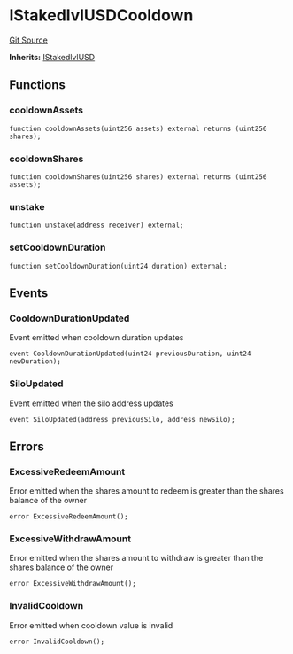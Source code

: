 # IStakedlvlUSDCooldown
[Git Source](https://github.com/Level-Money/contracts/blob/8db01e6152f39f954577b5bcc8ca6a9c0b59a8cd/src/v1/interfaces/IStakedlvlUSDCooldown.sol)

**Inherits:**
[IStakedlvlUSD](/src/v1/interfaces/IStakedlvlUSD.sol/interface.IStakedlvlUSD.md)


## Functions
### cooldownAssets


```solidity
function cooldownAssets(uint256 assets) external returns (uint256 shares);
```

### cooldownShares


```solidity
function cooldownShares(uint256 shares) external returns (uint256 assets);
```

### unstake


```solidity
function unstake(address receiver) external;
```

### setCooldownDuration


```solidity
function setCooldownDuration(uint24 duration) external;
```

## Events
### CooldownDurationUpdated
Event emitted when cooldown duration updates


```solidity
event CooldownDurationUpdated(uint24 previousDuration, uint24 newDuration);
```

### SiloUpdated
Event emitted when the silo address updates


```solidity
event SiloUpdated(address previousSilo, address newSilo);
```

## Errors
### ExcessiveRedeemAmount
Error emitted when the shares amount to redeem is greater than the shares balance of the owner


```solidity
error ExcessiveRedeemAmount();
```

### ExcessiveWithdrawAmount
Error emitted when the shares amount to withdraw is greater than the shares balance of the owner


```solidity
error ExcessiveWithdrawAmount();
```

### InvalidCooldown
Error emitted when cooldown value is invalid


```solidity
error InvalidCooldown();
```

